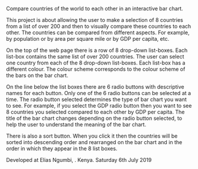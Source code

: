 Compare countries of the world to each other in an interactive bar chart.

This project is about allowing the user to make a selection of 8 countries from a list of over 200 and then to visually compare these countries to each other. The countries can be compared from different aspects. For example, by population or by area per square mile or by GDP per capita, etc.

On the top of the web page there is a row of 8 drop-down list-boxes. Each list-box contains the same list of over 200 countries. The user can select one country from each of the 8 drop-down list-boxes. Each list-box has a different colour. The colour scheme corresponds to the colour scheme of the bars on the bar chart.

On the line below the list boxes there are 6 radio buttons with descriptive names for each button. Only one of the 6 radio buttons can be selected at a time. The radio button selected determines the type of bar chart you want to see. For example, if you select the GDP radio button then you want to see 8 countries you selected compared to each other by GDP per capita. The title of the bar chart changes depending on the radio button selected, to help the user to understand the meaning of the bar chart.

There is also a sort button. When you click it then the countries will be sorted into descending order and rearranged on the bar chart and in the order in which they appear in the 8 list boxes.

Developed at Elias Ngumbi, . Kenya.
Saturday 6th July 2019
